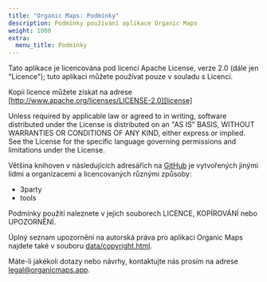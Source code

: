 ```yaml
---
title: "Organic Maps: Podmínky"
description: Podmínky používání aplikace Organic Maps
weight: 1000
extra:
  menu_title: Podmínky
---
```


Tato aplikace je licencována pod licencí Apache License, verze 2.0 (dále jen
"Licence"); tuto aplikaci můžete používat pouze v souladu s Licencí.

Kopii licence můžete získat na adrese
[http://www.apache.org/licenses/LICENSE-2.0][license]

Unless required by applicable law or agreed to in writing, software distributed under the License is distributed on an "AS IS" BASIS, WITHOUT WARRANTIES OR CONDITIONS OF ANY KIND, either express or implied. See the License for the specific language governing permissions and limitations under the License.

Většina knihoven v následujících adresářích na [GitHub][github] je
vytvořených jinými lidmi a organizacemi a licencovaných různými způsoby:

- 3party
- tools

Podmínky použití naleznete v jejich souborech LICENCE, KOPÍROVÁNÍ nebo
UPOZORNĚNÍ.

Úplný seznam upozornění na autorská práva pro aplikaci Organic Maps najdete
také v souboru [data/copyright.html][copyright].

Máte-li jakékoli dotazy nebo návrhy, kontaktujte nás prosím na adrese
[legal@organicmaps.app](mailto:legal@organicmaps.app).

[github]: https://github.com/organicmaps/organicmaps
[license]: http://www.apache.org/licenses/LICENSE-2.0
[copyright]: https://htmlpreview.github.io/?https://github.com/organicmaps/organicmaps/master/data/copyright.html
